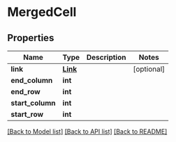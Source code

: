 # MergedCell

## Properties
Name | Type | Description | Notes
------------ | ------------- | ------------- | -------------
**link** | [**Link**](Link.md) |  | [optional] 
**end_column** | **int** |  | 
**end_row** | **int** |  | 
**start_column** | **int** |  | 
**start_row** | **int** |  | 

[[Back to Model list]](../README.md#documentation-for-models) [[Back to API list]](../README.md#documentation-for-api-endpoints) [[Back to README]](../README.md)


